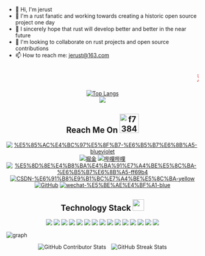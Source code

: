 - 👋 Hi, I'm jerust
- 👀 I'm a rust fanatic and working towards creating a historic open source project one day
- 🌱 I sincerely hope that rust will develop better and better in the near future
- 💞️ I'm looking to collaborate on rust projects and open source contributions
- 📫 How to reach me: jerust@163.com

<h2 align="center">
  <marquee>
    <b>
      <font color="#e66b6d">双</font>
      <font color="#e66d98">手</font>
      <font color="#e66cc6">合</font>
      <font color="#cc6de6">十</font>
      <font color="#9770e6">成</font>
      <font color="#6d93e6">为</font>
      <font color="#6fcde6">自</font>
      <font color="#72e6b6">己</font>
      <font color="#72e689">的</font>
      <font color="#99e670">神</font>, 
      <font color="#cde670">自</font>
      <font color="#e6df72">己</font>
      <font color="#e6c073">所</font>
      <font color="#e6a271">信</font>
      <font color="#e6796f">念</font>
      <font color="#e65454">的</font>
      <font color="#e63333">即</font>
      <font color="#e62c2c">是</font>
      <font color="#e60101">信</font>
      <font color="#e60101">仰</font>
    </b> 
  </marquee>
</h2>

<div align="center">
  <a href="https://github.com/jerust/github-readme-stats">
    <img src="https://github-readme-stats.vercel.app/api/top-langs/?username=jerust&layout=compact&theme=tokyonight" alt="Top Langs" />
  </a>
</div>

<div align="center">
  <img src="https://github-readme-stats.vercel.app/api?username=jerust&show_icons=true&theme=tokyonight" />
</div>

<!-- 联系我 -->
<h2 align="center">Reach Me On <img src="https://img-blog.csdnimg.cn/f7384c88956d4378b72e47548e19c9f8.gif" alt="f7384c88956d4378b72e47548e19c9f8.gif" width="50" /></h2>
<p align="center">
  <a href=""><img src="https://img.shields.io/badge/%E5%85%AC%E4%BC%97%E5%8F%B7-%E6%B5%B7%E6%8B%A5-blueviolet" alt="%E5%85%AC%E4%BC%97%E5%8F%B7-%E6%B5%B7%E6%8B%A5-blueviolet" /></a>
  <a href=""><img src="https://img.shields.io/badge/juejin-%E6%8E%98%E9%87%91-blue.svg" alt="掘金" /></a>
  <a href=""><img src="https://img.shields.io/badge/bilibili-%E5%93%94%E5%93%A9%E5%93%94%E5%93%A9-critical" alt="哔哩哔哩" /></a>
<a href=""><img src="https://img.shields.io/badge/%E5%8D%8E%E4%B8%BA%E4%BA%91%E7%A4%BE%E5%8C%BA-%E6%B5%B7%E6%8B%A5-ff69b4" alt="%E5%8D%8E%E4%B8%BA%E4%BA%91%E7%A4%BE%E5%8C%BA-%E6%B5%B7%E6%8B%A5-ff69b4" /></a>
  <a href=""><img src="https://img.shields.io/badge/CSDN-%E6%91%B8%E9%B1%BC%E7%A4%BE%E5%8C%BA-yellow" alt="CSDN-%E6%91%B8%E9%B1%BC%E7%A4%BE%E5%8C%BA-yellow" /></a>
<a href=""><img src="https://img.shields.io/badge/GitHub-%E5%AD%98%E5%82%A8%E5%BA%93-black.svg" alt="GitHub" /></a>
<a href=""><img src="https://img.shields.io/badge/wechat-%E5%BE%AE%E4%BF%A1-blue" alt="wechat-%E5%BE%AE%E4%BF%A1-blue" /></a>
</p>

<!-- 技术栈 -->
<h2 align="center">Technology Stack <img src="https://media.giphy.com/media/WUlplcMpOCEmTGBtBW/giphy.gif" width="30"></h2>
<p align="center">
  <img src="https://img.shields.io/badge/-Rust-%23E44D27?style=flat-square&logo=rust&logoColor=ffffff"/>
  <img src="https://img.shields.io/badge/-Go-blue?style=flat-square&logo=go&logoColor=ffffff"/>
  <img src="https://img.shields.io/badge/-Python-%23E44D27?style=flat-square&logo=python&logoColor=ffffff"/>
  <img src="https://img.shields.io/badge/-VSCode-%23007ACC?style=flat-square&logo=visual-studio-code"/>
  <img src="https://img.shields.io/badge/-CSS3-%231572B6?style=flat-square&logo=css3"/>
  <img src="https://img.shields.io/badge/-HTML5-%23E44D27?style=flat-square&logo=html5&logoColor=ffffff"/>
  <img src="https://img.shields.io/badge/-GitHub-181717?style=flat-square&logo=github"/>
  <img src="https://img.shields.io/badge/-GitLab-FCA121?style=flat-square&logo=gitlab"/>
  <img src="https://img.shields.io/badge/-Git-black?style=flat-square&logo=git"/>
  <img src="https://img.shields.io/badge/-Redis-black?style=flat-square&logo=Redis"/>
  <img src="https://img.shields.io/badge/-GraphQL-E10098?style=flat-square&logo=graphql"/>
  <img src="https://img.shields.io/badge/-PostgreSQL-336791?style=flat-square&logo=postgresql"/>
  <img src="https://img.shields.io/badge/-MySQL-black?style=flat-square&logo=mysql"/>
  <img src="https://img.shields.io/badge/-Oracle-black?style=flat-square&logo=oracle"/>
  <img src="https://img.shields.io/badge/-Docker-black?style=flat-square&logo=docker"/>
</p>

<!-- 
<p align = "center">
<img width="50%" src="https://github-readme-streak-stats.herokuapp.com/?user=jerust&show_icons=true&locale=en&layout=compact&theme=radical&line_height=0" />
</p>
-->

<!-- 


![streak](https://github-contributor-stats.vercel.app/api?username=jerust&title_color=3498db&text_color=2ecc71&icon_color=3498db&bg_color=00000000&hide_border=true&show_icons=true&include_all_commits=true&count_private=true&disable_animations=true)
![streak](https://streak-stats.demolab.com/?user=jerust&hide_border=true&background=00000000&border=2980b9&stroke=2980b9&ring=27ae60&fire=27ae60&currStreakNum=2980b9&sideNums=2980b9&currStreakLabel=2980b9&sideLabels=2980b9&dates=2980b9)
-->

![graph](https://github-readme-activity-graph.vercel.app/graph?username=jerust&bg_color=0000000&color=2980b9&line=2980b9&point=27ae60&area_color=2980b9&area=true&hide_border=true)

<div align="center">
  <img src="https://github-contributor-stats.vercel.app/api?username=jerust&title_color=3498db&text_color=2ecc71&icon_color=3498db&bg_color=00000000&hide_border=true&show_icons=true&include_all_commits=true&count_private=true&disable_animations=true" alt="GitHub Contributor Stats" style="display: inline-block; margin-right: 10px;" />
  <img src="https://streak-stats.demolab.com/?user=jerust&hide_border=true&background=00000000&border=2980b9&stroke=2980b9&ring=27ae60&fire=27ae60&currStreakNum=2980b9&sideNums=2980b9&currStreakLabel=2980b9&sideLabels=2980b9&dates=2980b9" alt="GitHub Streak Stats" style="display: inline-block;" />
</div>
